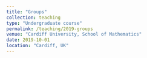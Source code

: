 ```yaml
---
title: "Groups"
collection: teaching
type: "Undergraduate course"
permalink: /teaching/2019-groups
venue: "Cardiff University, School of Mathematics"
date: 2019-10-01
location: "Cardiff, UK"
---
```

